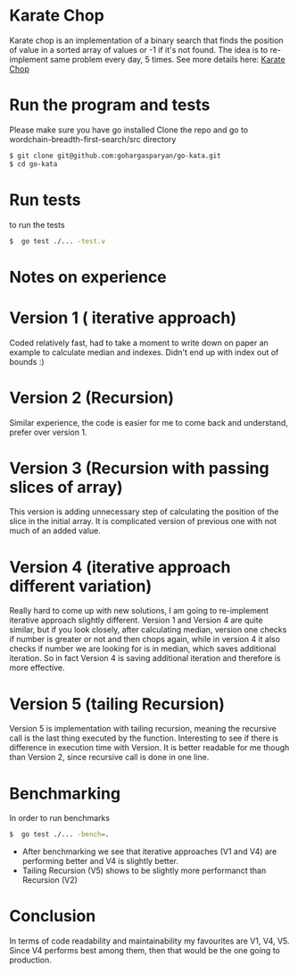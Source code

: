 # Karate Chop

Karate chop is an implementation of a binary search that finds the position of value in a sorted array of values or -1 
if it's not found. The idea is to re-implement same problem every day, 5 times. See more details here: [Karate Chop](http://codekata.com/kata/kata02-karate-chop/)

# Run the program and tests
Please make sure you have go installed 
Clone the repo and go to wordchain-breadth-first-search/src directory

```bash
$ git clone git@github.com:gohargasparyan/go-kata.git
$ cd go-kata
```

# Run tests

to run the tests

```bash
$  go test ./... -test.v
```

# Notes on experience
# Version 1 ( iterative approach)
Coded relatively fast, had to take a moment to write down on paper an example to calculate median and indexes. Didn't end 
up with index out of bounds :)  

# Version 2 (Recursion)
Similar experience, the code is easier for me to come back and understand, prefer over version 1.

# Version 3 (Recursion with passing slices of array)
This version is adding unnecessary step of calculating the position of the slice in the initial array. 
It is complicated version of previous one with not much of an added value. 

# Version 4 (iterative approach different variation)
Really hard to come up with new solutions, I am going to re-implement iterative approach slightly different.
Version 1 and Version 4 are quite similar, but if you look closely, after calculating median, version one checks if 
number is greater or not and then chops again, while in version 4 it also checks if number we are looking for is in median, 
which saves additional iteration. So in fact Version 4 is saving additional iteration and therefore is more effective.

# Version 5 (tailing Recursion)
Version 5 is implementation with tailing recursion, meaning the recursive call is the last thing executed by the function.
Interesting to see if there is difference in execution time with Version. It is better readable for me though than Version 2, 
since recursive call is done in one line.

# Benchmarking
In order to run benchmarks 
```bash
$  go test ./... -bench=.
```
* After benchmarking we see that iterative approaches (V1 and V4) are performing better and V4 is slightly better. 
* Tailing Recursion (V5) shows to be slightly more performanct than Recursion (V2)

# Conclusion
In terms of code readability and maintainability my favourites are V1, V4, V5. Since V4 performs best among them, 
then that would be the one going to production.